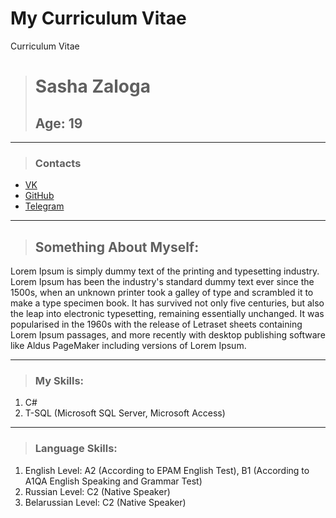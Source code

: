 # My Curriculum Vitae
 Curriculum Vitae

> # Sasha Zaloga
> ## Age: 19

---
> ### Contacts 
* [VK](https://vk.com/zaloga1998)
* [GitHub](https://github.com/agarin6)
* [Telegram](https://t.me/agrin_6)
---
> ## Something About Myself:
Lorem Ipsum is simply dummy text of the printing and typesetting industry. Lorem Ipsum has been the industry's standard dummy text ever since the 1500s, when an unknown printer took a galley of type and scrambled it to make a type specimen book. It has survived not only five centuries, but also the leap into electronic typesetting, remaining essentially unchanged. It was popularised in the 1960s with the release of Letraset sheets containing Lorem Ipsum passages, and more recently with desktop publishing software like Aldus PageMaker including versions of Lorem Ipsum.

---
> ### My Skills:
1. C#
2. T-SQL (Microsoft SQL Server, Microsoft Access)

---
> ### Language Skills:
1. English Level: A2 (According to EPAM English Test), B1 (According to A1QA English Speaking and Grammar Test)
2. Russian Level: C2 (Native Speaker)
3. Belarussian Level: C2 (Native Speaker)
